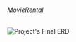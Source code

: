 ###### MovieRental
![Project's Final ERD](https://github.com/AmitHanoch/MovieRental/issues/21#issue-477051444)
